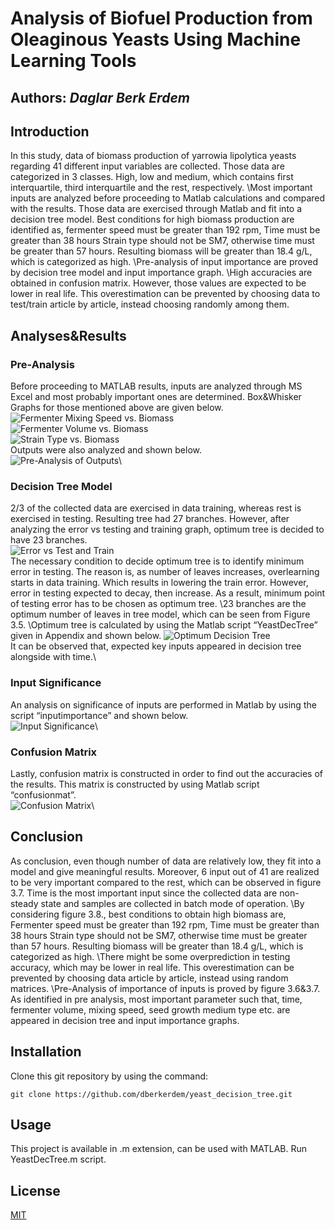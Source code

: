 # **Analysis of Biofuel Production from Oleaginous Yeasts Using Machine Learning Tools**
## Authors: *Daglar Berk Erdem* 
## Introduction
In this study, data of biomass production of yarrowia lipolytica yeasts regarding 41 different input variables are collected. Those data are categorized in 3 classes. High, low and medium, which contains first interquartile, third interquartile and the rest, respectively.
\Most important inputs are analyzed before proceeding to Matlab calculations and compared with the results. Those data are exercised through Matlab and fit into a decision tree model. Best conditions for high biomass production are identified as, fermenter speed must be greater than 192 rpm, Time must be greater than 38 hours Strain type should not be SM7, otherwise time must be greater than 57 hours. Resulting biomass will be greater than 18.4 g/L, which is categorized as high.
\Pre-analysis of input importance are proved by decision tree model and input importance graph.
\High accuracies are obtained in confusion matrix. However, those values are expected to be lower in real life. This overestimation can be prevented by choosing data to test/train article by article, instead choosing randomly among them.
## Analyses&Results
### Pre-Analysis
Before proceeding to MATLAB results, inputs are analyzed through MS Excel and most probably important ones are determined. Box&Whisker Graphs for those mentioned above are given below.\
![Fermenter Mixing Speed vs. Biomass](./Figures/3.1)\
![Fermenter Volume vs. Biomass](./Figures/3.2)\
![Strain Type vs. Biomass](./Figures/3.3)\
Outputs were also analyzed and shown below.\
![Pre-Analysis of Outputs](./Figures/3.4)\
### Decision Tree Model
2/3 of the collected data are exercised in data training, whereas rest is exercised in testing. Resulting tree had 27 branches. However, after analyzing the error vs testing and training graph, optimum tree is decided to have 23 branches.\
![Error vs Test and Train](./Figures/3.5)\
The necessary condition to decide optimum tree is to identify minimum error in testing. The reason is, as number of leaves increases, overlearning starts in data training. Which results in lowering the train error. However, error in testing expected to decay, then increase. As a result, minimum point of testing error has to be chosen as optimum tree.
\23 branches are the optimum number of leaves in tree model, which can be seen from Figure 3.5.
\Optimum tree is calculated by using the Matlab script “YeastDecTree” given in Appendix and shown below.
![Optimum Decision Tree](./Figures/3.6)\
It can be observed that, expected key inputs appeared in decision tree alongside with time.\
### Input Significance
An analysis on significance of inputs are performed in Matlab by using the script “inputimportance” and shown below.\
![Input Significance](./Figures/3.7)\
### Confusion Matrix
Lastly, confusion matrix is constructed in order to find out the accuracies of the results. This matrix is constructed by using Matlab script “confusionmat”.\
![Confusion Matrix](./Figures/3.8)\
## Conclusion
As conclusion, even though number of data are relatively low, they fit into a model and give meaningful results. Moreover, 6 input out of 41 are realized to be very important compared to the rest, which can be observed in figure 3.7. Time is the most important input since the collected data are non-steady state and samples are collected in batch mode of operation.
\By considering figure 3.8., best conditions to obtain high biomass are, Fermenter speed must be greater than 192 rpm, Time must be greater than 38 hours Strain type should not be SM7, otherwise time must be greater than 57 hours. Resulting biomass will be greater than 18.4 g/L, which is categorized as high.
\There might be some overprediction in testing accuracy, which may be lower in real life. This overestimation can be prevented by choosing data article by article, instead using random matrices.
\Pre-Analysis of importance of inputs is proved by figure 3.6&3.7. As identified in pre analysis, most important parameter such that, time, fermenter volume, mixing speed, seed growth medium type etc. are appeared in decision tree and input importance graphs.
## Installation
Clone this git repository by using the command:
```
git clone https://github.com/dberkerdem/yeast_decision_tree.git
```
## Usage
This project is available in .m extension, can be used with MATLAB. Run YeastDecTree.m script.
## License
[MIT](https://choosealicense.com/licenses/mit/)